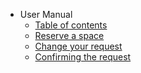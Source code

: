<!-- _sidebar.md -->
* User Manual
  * [Table of contents](manual/tableofcontent.md)
  * [Reserve a space](manual/reserve-space.md)
  * [Change your request](manual/edit-request.md)
  * [Confirming the request](manual/confirm-request.md)
